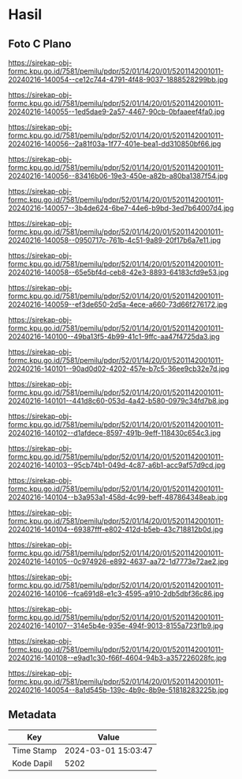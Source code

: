 # Hasil

## Foto C Plano

https://sirekap-obj-formc.kpu.go.id/7581/pemilu/pdpr/52/01/14/20/01/5201142001011-20240216-140054--ce12c744-4791-4f48-9037-1888528299bb.jpg

https://sirekap-obj-formc.kpu.go.id/7581/pemilu/pdpr/52/01/14/20/01/5201142001011-20240216-140055--1ed5dae9-2a57-4467-90cb-0bfaaeef4fa0.jpg

https://sirekap-obj-formc.kpu.go.id/7581/pemilu/pdpr/52/01/14/20/01/5201142001011-20240216-140056--2a81f03a-1f77-401e-bea1-dd310850bf66.jpg

https://sirekap-obj-formc.kpu.go.id/7581/pemilu/pdpr/52/01/14/20/01/5201142001011-20240216-140056--83416b06-19e3-450e-a82b-a80ba1387f54.jpg

https://sirekap-obj-formc.kpu.go.id/7581/pemilu/pdpr/52/01/14/20/01/5201142001011-20240216-140057--3b4de624-6be7-44e6-b9bd-3ed7b64007d4.jpg

https://sirekap-obj-formc.kpu.go.id/7581/pemilu/pdpr/52/01/14/20/01/5201142001011-20240216-140058--0950717c-761b-4c51-9a89-20f17b6a7e11.jpg

https://sirekap-obj-formc.kpu.go.id/7581/pemilu/pdpr/52/01/14/20/01/5201142001011-20240216-140058--65e5bf4d-ceb8-42e3-8893-64183cfd9e53.jpg

https://sirekap-obj-formc.kpu.go.id/7581/pemilu/pdpr/52/01/14/20/01/5201142001011-20240216-140059--ef3de650-2d5a-4ece-a660-73d66f276172.jpg

https://sirekap-obj-formc.kpu.go.id/7581/pemilu/pdpr/52/01/14/20/01/5201142001011-20240216-140100--49ba13f5-4b99-41c1-9ffc-aa47f4725da3.jpg

https://sirekap-obj-formc.kpu.go.id/7581/pemilu/pdpr/52/01/14/20/01/5201142001011-20240216-140101--90ad0d02-4202-457e-b7c5-36ee9cb32e7d.jpg

https://sirekap-obj-formc.kpu.go.id/7581/pemilu/pdpr/52/01/14/20/01/5201142001011-20240216-140101--441d8c60-053d-4a42-b580-0979c34fd7b8.jpg

https://sirekap-obj-formc.kpu.go.id/7581/pemilu/pdpr/52/01/14/20/01/5201142001011-20240216-140102--d1afdece-8597-491b-9eff-118430c654c3.jpg

https://sirekap-obj-formc.kpu.go.id/7581/pemilu/pdpr/52/01/14/20/01/5201142001011-20240216-140103--95cb74b1-049d-4c87-a6b1-acc9af57d9cd.jpg

https://sirekap-obj-formc.kpu.go.id/7581/pemilu/pdpr/52/01/14/20/01/5201142001011-20240216-140104--b3a953a1-458d-4c99-beff-487864348eab.jpg

https://sirekap-obj-formc.kpu.go.id/7581/pemilu/pdpr/52/01/14/20/01/5201142001011-20240216-140104--69387fff-e802-412d-b5eb-43c718812b0d.jpg

https://sirekap-obj-formc.kpu.go.id/7581/pemilu/pdpr/52/01/14/20/01/5201142001011-20240216-140105--0c974926-e892-4637-aa72-1d7773e72ae2.jpg

https://sirekap-obj-formc.kpu.go.id/7581/pemilu/pdpr/52/01/14/20/01/5201142001011-20240216-140106--fca691d8-e1c3-4595-a910-2db5dbf36c86.jpg

https://sirekap-obj-formc.kpu.go.id/7581/pemilu/pdpr/52/01/14/20/01/5201142001011-20240216-140107--314e5b4e-935e-494f-9013-8155a723f1b9.jpg

https://sirekap-obj-formc.kpu.go.id/7581/pemilu/pdpr/52/01/14/20/01/5201142001011-20240216-140108--e9ad1c30-f66f-4604-94b3-a357226028fc.jpg

https://sirekap-obj-formc.kpu.go.id/7581/pemilu/pdpr/52/01/14/20/01/5201142001011-20240216-140054--8a1d545b-139c-4b9c-8b9e-51818283225b.jpg


## Metadata

| Key        | Value               |
| ---------- | ------------------- |
| Time Stamp | 2024-03-01 15:03:47 |
| Kode Dapil | 5202                |



